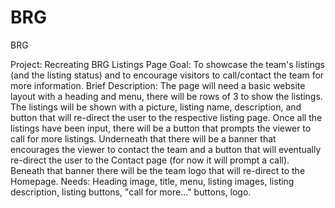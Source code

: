 # BRG
BRG 

Project: Recreating BRG Listings Page
Goal: To showcase the team's listings (and the listing status) and to encourage visitors to call/contact the team for more information. 
Brief Description: The page will need a basic website layout with a heading and menu, there will be rows of 3 to show the listings. The listings will be shown with a picture, listing name, description, and button that will re-direct the user to the respective listing page. Once all the listings have been input, there will be a button that prompts the viewer to call for more listings. Underneath that there will be a banner that encourages the viewer to contact the team and a button that will eventually re-direct the user to the Contact page (for now it will prompt a call). Beneath that banner there will be the team logo that will re-direct to the Homepage. 
Needs: Heading image, title, menu, listing images, listing description, listing buttons, "call for more..." buttons, logo.
